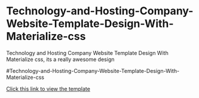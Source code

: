 # Technology-and-Hosting-Company-Website-Template-Design-With-Materialize-css
Technology and Hosting Company Website Template Design  With Materialize css, its a really awesome design



#Technology-and-Hosting-Company-Website-Template-Design-With-Materialize-css

[Click this link to view the template](https://zila-quazzu.netlify.com)
